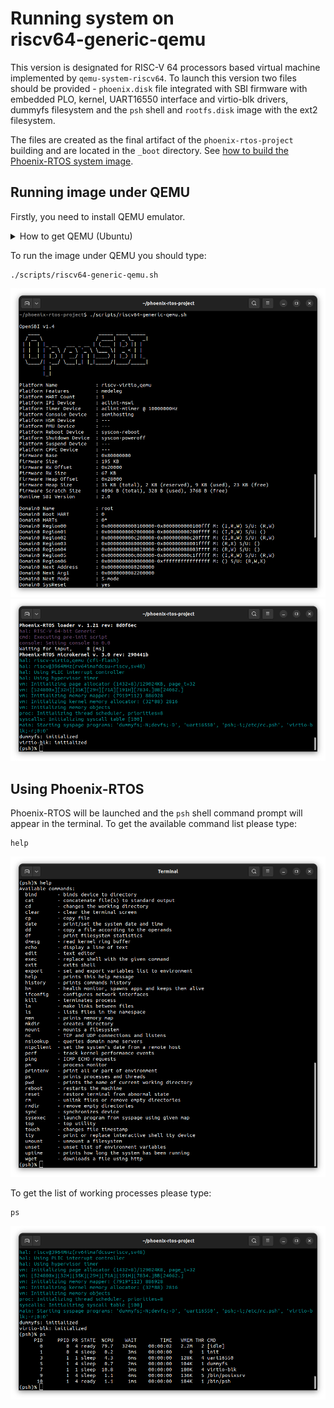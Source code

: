 # Running system on <nobr>riscv64-generic-qemu</nobr>

This version is designated for RISC-V 64 processors based virtual machine implemented by `qemu-system-riscv64`.
To launch this version two files should be provided - `phoenix.disk` file integrated with SBI firmware with embedded
PLO, kernel, UART16550 interface and virtio-blk drivers, dummyfs filesystem and the `psh` shell and `rootfs.disk` image
with the ext2 filesystem.

The files are created as the final artifact of the `phoenix-rtos-project` building and are located in the `_boot`
directory. See [how to build the Phoenix-RTOS system image](../building/index.md).

## Running image under QEMU

Firstly, you need to install QEMU emulator.
  <details>
  <summary>How to get QEMU (Ubuntu)</summary>

- Install the required packages

  ```console
  sudo apt update && \
  sudo apt install -y \
  qemu-system \
  virt-manager \
  virt-viewer \
  libvirt-clients \
  libvirt-daemon-system \
  bridge-utils \
  virtinst \
  libvirt-daemon
  ```

- Check if QEMU is properly installed:

  ```console
  qemu-system-riscv64 --version
  ```

  ```console
  ~$ qemu-system-riscv64 --version
  QEMU emulator version 4.2.1 (Debian 1:4.2-3ubuntu6.24)
  Copyright (c) 2003-2019 Fabrice Bellard and the QEMU Project developers
  ~$
  ```

  </details>

To run the image under QEMU you should type:

```console
./scripts/riscv64-generic-qemu.sh
```

![Image](../_static/images/quickstart/riscv64-generic-qemu1.png)
</br>
![Image](../_static/images/quickstart/riscv64-generic-qemu2.png)

## Using Phoenix-RTOS

Phoenix-RTOS will be launched and the `psh` shell command prompt will appear in the terminal. To get the available
command list please type:

```console
help
```

![Image](../_static/images/quickstart/riscv64-generic-qemu-help.png)

To get the list of working processes please type:

```console
ps
```

![Image](../_static/images/quickstart/riscv64-generic-qemu-ps.png)
